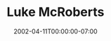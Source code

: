 ---
title: Luke McRoberts
date: 2002-04-11T00:00:00-07:00
tags:
  - eagle
description:
draft: false
---